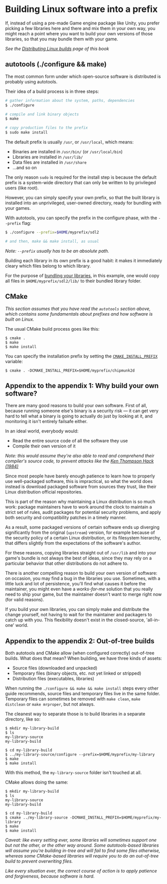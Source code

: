 
# Building Linux software into a prefix

If, instead of using a pre-made Game engine package like Unity, you prefer
picking a few libraries here and there and mix them in your own way, you might
reach a point where you want to build your own versions of those libraries,
so that you may bundle them with your game.

*See the [Distributing Linux builds][linux-dist] page of this book*

[linux-dist]: ../integrating/platforms/linux.md

## autotools (./configure && make)

The most common form under which open-source software is distributed is probably
using autotools.

Their idea of a build process is in three steps:

```bash
# gather information about the system, paths, dependencies
$ ./configure

# compile and link binary objects
$ make

# copy production files to the prefix
$ sudo make install
```

The default prefix is usually `/usr`, or `/usr/local`, which means:

  * Binaries are installed in `/usr/bin/` (or `/usr/local/bin`)
  * Libraries are installed in `/usr/lib/`
  * Data files are installed in `/usr/share`
  * ...and so on

The only reason `sudo` is required for the install step is because the default
prefix is a system-wide directory that can only be written to by privileged users
(like root).

However, you can simply specify your own prefix, so that the built library is
installed into an unprivileged, user-owned directory, ready for bundling with
your games.

With autotools, you can specify the prefix in the configure phase, with the
`--prefix` flag:

```bash
$ ./configure --prefix=$HOME/myprefix/sdl2

# and then, make && make install, as usual
```

*Note: `--prefix` usually has to be an absolute path.*

Building each library in its own prefix is a good habit: it makes it immediately
cleary which files belong to which library.

For the purpose of [bundling your libraries][linux-dist], in this example, one
would copy all files in `$HOME/myprefix/sdl2/lib/` to their bundled library folder.

## CMake

*This section assumes that you have read the `autotools` section above, which
contains some fundamentals about prefixes and how software is built on Linux.*

The usual CMake build process goes like this:

```
$ cmake .
$ make
$ make install
```

You can specify the installation prefix by setting the [`CMAKE_INSTALL_PREFIX`][cmake-install-prefix]
variable:

[cmake-install-prefix]: https://cmake.org/cmake/help/v3.0/variable/CMAKE_INSTALL_PREFIX.html

```
$ cmake . -DCMAKE_INSTALL_PREFIX=$HOME/myprefix/chipmunk2d
```

## Appendix to the appendix 1: Why build your own software?

There are many good reasons to build your own software. First of all, because
running someone else's binary is a security risk — it can get very hard  to tell
what a binary is going to actually do just by looking at it, and monitoring it
isn't entirely failsafe either.

In an ideal world, everybody would:

  * Read the entire source code of all the software they use
  * Compile their own version of it

*Note: this would assume they're also able to read and comprehend their compiler's
source code, to prevent attacks like the [Ken Thompson Hack (1984)][kth]*

[kth]: http://programmers.stackexchange.com/questions/184874/is-ken-thompsons-compiler-hack-still-a-threat

Since most people have barely enough patience to learn how to properly use
well-packaged software, this is impractical, so what the world does instead is
download packaged software from sources they trust, like their Linux distribution
official repositories.

This is part of the reason why maintaining a Linux distribution is so much work:
package maintainers have to work around the clock to maintain a strict set of
rules, audit packages for potential security problems, and apply both security
and compatibility patches in a timely manner.

As a result, some packaged versions of certain software ends up diverging
significantly from the original (`upstream`) version, for example because of
the security policy of a certain Linux distribution, or its filesystem hierarchy,
that differs slightly from the expectations of the software's author.

For these reasons, copying libraries straight out of `/usr/lib` and into your
game's bundle is not always the best of ideas, since they may rely on a particular
behavior that other distributions do not adhere to.

There is another compelling reason to build your own version of software: on
occasion, you may find a bug in the libraries you use. Sometimes, with a little
luck and lot of persistence, you'll find what causes it before the maintainer,
you might even have a *works-for-me* solution that you really need to ship your
game, but the maintainer doesn't want to merge right now (for valid reasons).

If you build your own libraries, you can simply make and distribute the change
yourself, not having to wait for the maintainer and packagers to catch up with
you. This flexibility doesn't exist in the closed-source, 'all-in-one' world.

## Appendix to the appendix 2: Out-of-tree builds

Both autotools and CMake allow (when configured correctly) out-of-tree builds.
What does that mean? When building, we have three kinds of assets:

  * Source files (downloaded and unpacked)
  * Temporary files (binary objects, etc. not yet linked or stripped)
  * Distribution files (executables, libraries)

When running the `./configure && make && make install` steps every other guide
recommends, source files and temporary files live in the same folder. Temporary
files can sometimes be removed with `make clean`, `make distclean` or `make mrproper`,
but not always.

The cleanest way to separate those is to build libraries in a separate directory,
like so:

```
$ mkdir my-library-build
$ ls
my-library-source
my-library-build

$ cd my-library-build
$ ../my-library-source/configure --prefix=$HOME/myprefix/my-library
$ make
$ make install
```

With this method, the `my-library-source` folder isn't touched at all.

CMake allows doing the same:

```
$ mkdir my-library-build
$ ls
my-library-source
my-library-build

$ cd my-library-build
$ cmake ../my-library-source -DCMAKE_INSTALL_PREFIX=$HOME/myprefix/my-library
$ make
$ make install
```

*Caveat: like every setting ever, some libraries will sometimes support one but
not the other, or the other way around. Some autotools-based libraries will
assume  you're building in-tree and will fail to find some files otherwise,
whereas some CMake-based libraries will require you to  do an out-of-tree build
to prevent overwriting files.*

*Like every situation ever, the correct course of action is to apply patience
and forgiveness, because software is hard.*
